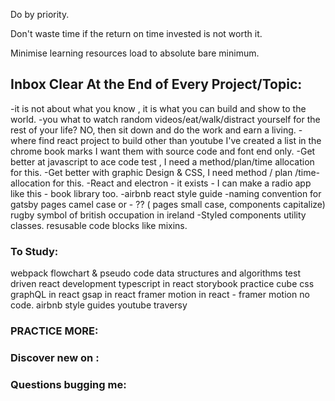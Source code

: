 
 Do by priority.   
 
 Don't waste time if the return on time invested is not worth it.
 
 Minimise learning resources load to absolute bare minimum. 

## Inbox Clear At the End of Every Project/Topic:
 -it is not about what you know , it is what you can build and show to the world. 
-you what to watch random videos/eat/walk/distract yourself for the rest of your life?
NO, then sit down and do the work and earn a living.
-where find react project to build other than youtube 
I've created a list in the chrome book marks 
I want them with source code and font end only. 
-Get better at javascript to ace code test , I need a method/plan/time allocation for this.
-Get better with graphic Design & CSS, I need method / plan /time-allocation for this.
-React and electron - it exists - I can make a radio app like this - book library too.
-airbnb react style guide
-naming convention for gatsby pages camel case or - ?? ( pages small case, components capitalize)
rugby symbol of british occupation in ireland
-Styled components utility classes. resusable code blocks like mixins.

### To Study:

webpack
flowchart & pseudo code
data structures and algorithms
test driven react development
typescript in react 
storybook
practice cube css
graphQL in react
gsap in react
framer motion in react - framer motion no code. 
airbnb style guides youtube traversy 

### PRACTICE MORE:



### Discover new on :




### Questions bugging me:




